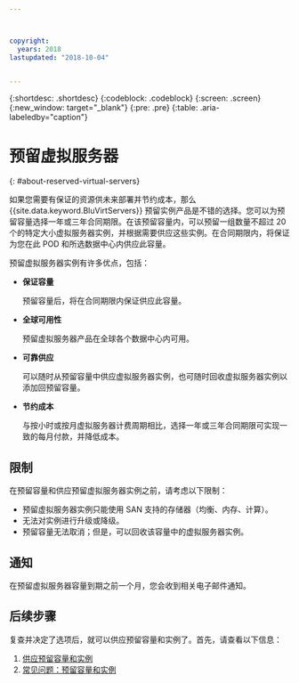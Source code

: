 ```yaml
---



copyright:
  years: 2018
lastupdated: "2018-10-04"


---
```


{:shortdesc: .shortdesc}
{:codeblock: .codeblock}
{:screen: .screen}
{:new_window: target="_blank"}
{:pre: .pre}
{:table: .aria-labeledby="caption"}

# 预留虚拟服务器
{: #about-reserved-virtual-servers}

如果您需要有保证的资源供未来部署并节约成本，那么 {{site.data.keyword.BluVirtServers}} 预留实例产品是不错的选择。您可以为预留容量选择一年或三年合同期限。在该预留容量内，可以预留一组数量不超过 20 个的特定大小虚拟服务器实例，并根据需要供应这些实例。在合同期限内，将保证为您在此 POD 和所选数据中心内供应此容量。

预留虚拟服务器实例有许多优点，包括：

* **保证容量**

    预留容量后，将在合同期限内保证供应此容量。 
    
* **全球可用性**
    
    预留虚拟服务器产品在全球各个数据中心内可用。

* **可靠供应**
   
   可以随时从预留容量中供应虚拟服务器实例，也可随时回收虚拟服务器实例以添加回预留容量。

* **节约成本**
    
    与按小时或按月虚拟服务器计费周期相比，选择一年或三年合同期限可实现一致的每月付款，并降低成本。

## 限制 

在预留容量和供应预留虚拟服务器实例之前，请考虑以下限制：
  
  * 预留虚拟服务器实例只能使用 SAN 支持的存储器（均衡、内存、计算）。
  * 无法对实例进行升级或降级。
  * 预留容量无法取消；但是，可以回收该容量中的虚拟服务器实例。
    
## 通知

在预留虚拟服务器容量到期之前一个月，您会收到相关电子邮件通知。

## 后续步骤

复查并决定了选项后，就可以供应预留容量和实例了。首先，请查看以下信息：

   1. [供应预留容量和实例](../vsi/vsi_provision_reserved.html)
   2. [常见问题：预留容量和实例](../vsi/vsi_faqs_reserved.html)

